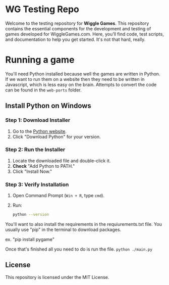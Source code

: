 # WG Testing Repo


Welcome to the testing repository for **Wiggle Games**. This repository contains the essential components for the development and testing of games developed for WiggleGames.com. Here, you’ll find code, test scripts, and documentation to help you get started. It's not that hard, really.

# Running a game

You'll need Python installed because well the games are written in Python. If we want to run them on a website then they need to be written in Javascript, which is less easy on the brain. Attempts to convert the code can be found in the ```web-ports``` folder.

## Install Python on Windows

### Step 1: Download Installer
1. Go to the [Python website](https://www.python.org/downloads/).
2. Click "Download Python" for your version.

### Step 2: Run the Installer
1. Locate the downloaded file and double-click it.
2. **Check** "Add Python to PATH."
3. Click "Install Now."

### Step 3: Verify Installation
1. Open Command Prompt (`Win + R`, type `cmd`).
2. Run:

   ```bash
   python --version

You'll want to also install the requirements in the requiurements.txt file. You usually use "pip" in the terminal to download packages.

ex.
"pip install pygame"

Once that's finished all you need to do is run the file.
```python ./main.py```

## License

This repository is licensed under the MIT License.
